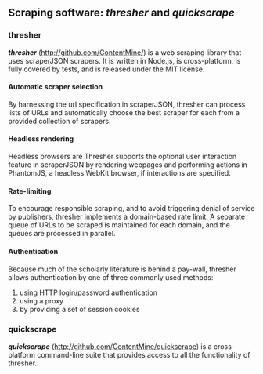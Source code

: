 ## **Scraping software: _thresher_ and _quickscrape_**

### thresher

***thresher*** (http://github.com/ContentMine/) is a web scraping library that uses scraperJSON scrapers. It is written in Node.js, is cross-platform, is fully covered by tests, and is released under the MIT license.

#### Automatic scraper selection

By harnessing the url specification in scraperJSON, thresher can process lists of URLs and automatically choose the best scraper for each from a provided collection of scrapers. 

#### Headless rendering

Headless browsers are Thresher supports the optional user interaction feature in scraperJSON by rendering webpages and performing actions in PhantomJS, a headless WebKit browser, if interactions are specified.

#### Rate-limiting

To encourage responsible scraping, and to avoid triggering denial of service by publishers, thresher implements a domain-based rate limit. A separate queue of URLs to be scraped is maintained for each domain, and the queues are processed in parallel.

#### Authentication

Because much of the scholarly literature is behind a pay-wall, thresher allows authentication by one of three commonly used methods:

1. using HTTP login/password authentication
2. using a proxy
3. by providing a set of session cookies

### quickscrape

***quickscrape*** (http://github.com/ContentMine/quickscrape) is a cross-platform command-line suite that provides access to all the functionality of thresher.